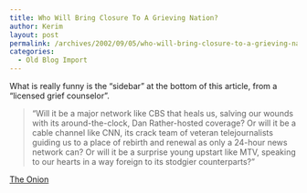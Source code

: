 ```yaml
---
title: Who Will Bring Closure To A Grieving Nation?
author: Kerim
layout: post
permalink: /archives/2002/09/05/who-will-bring-closure-to-a-grieving-nation/
categories:
  - Old Blog Import
---
```

What is really funny is the &#8220;sidebar&#8221; at the bottom of this article, from a &#8220;licensed grief counselor&#8221;.


>   &#8220;Will it be a major network like CBS that heals us, salving our wounds with its around-the-clock, Dan Rather-hosted coverage? Or will it be a cable channel like CNN, its crack team of veteran telejournalists guiding us to a place of rebirth and renewal as only a 24-hour news network can? Or will it be a surprise young upstart like MTV, speaking to our hearts in a way foreign to its stodgier counterparts?&#8221;


<a href="http://theonion.com/onion3832/who_will_bring_closure.html" onclick="_gaq.push(['_trackEvent', 'outbound-article', 'http://theonion.com/onion3832/who_will_bring_closure.html', 'The Onion']);" >The Onion</a>

